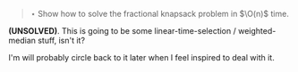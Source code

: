 > $\star$ Show how to solve the fractional knapsack problem in $\O(n)$ time.

**(UNSOLVED)**. This is going to be some linear-time-selection / weighted-median
stuff, isn't it?

I'm will probably circle back to it later when I feel inspired to deal with it.
